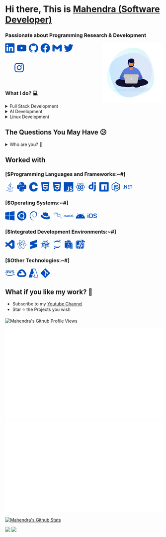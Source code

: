 
<h1>Hi there, This is <a href="https://mahendragandham.vercel.app/">Mahendra (Software Developer)</a></h1>
<h3>Passionate about Programming Research & Development</h3>
  
 <img align="right" src="https://github.com/mahendrasaikumargandham/mahendrasaikumargandham/blob/master/logos/server.gif" width="38%">

<a href="https://www.linkedin.com/in/mahendragandham/"><img src="https://github.com/mahendrasaikumargandham/mahendrasaikumargandham/blob/master/logos/linkedin.svg" width="30" /></a>&nbsp;
<a href="https://www.youtube.com/channel/UCIf7QLKvNYQIFCRxCe-j8dQ"><img src="https://github.com/mahendrasaikumargandham/mahendrasaikumargandham/blob/master/logos/youtube.svg" width="30" /></a>&nbsp;
<a href="https://github.com/mahendrasaikumargandham"><img src="https://github.com/mahendrasaikumargandham/mahendrasaikumargandham/blob/master/logos/github.svg" width="30" /></a>&nbsp;
<a href="https://www.facebook.com/mahendra.gandham.3/"><img src="https://github.com/mahendrasaikumargandham/mahendrasaikumargandham/blob/master/logos/facebook.svg" width="30" /></a>&nbsp;
<a href="mailto:mahendragandham730@gmail.com"><img src="https://github.com/mahendrasaikumargandham/mahendrasaikumargandham/blob/master/logos/gmail.svg" width="30" /></a>&nbsp;
<a href="https://twitter.com/mahendra_4919"><img src="https://github.com/mahendrasaikumargandham/mahendrasaikumargandham/blob/master/logos/twitter.svg" width="30" /></a>&nbsp;
<a href="https://www.instagram.com/mahendra_4919"><img style="padding:30px" src="https://github.com/mahendrasaikumargandham/mahendrasaikumargandham/blob/master/logos/instagram.svg" width="30" /></a>

<h3>What I do? 💻</h3>
<details><summary>Full Stack Development</summary>
  <ul>
    <li><a href="https://github.com/mahendrasaikumargandham/SearchEngine">Search Engine</a></li>
    <li><a href="https://github.com/mahendrasaikumargandham/LinkedIn-Clone">LinkedIn-Clone</a></li>
    <li><a href="https://github.com/mahendrasaikumargandham/Netflix-imdb">Netflix-imdb</a></li>
    <li><a href="https://github.com/mahendrasaikumargandham/amazon-clone">Amazon-Clone</a></li>
    <li><a href="https://github.com/mahendrasaikumargandham/hardwareservices">Hardware Services</a></li>
  </ul>
 </details>
  <details>
  <summary>AI Development</summary>
  <ul>
    <li><a href="https://github.com/mahendrasaikumargandham/face-detection-app">Face-detection-App</a></li>
<!--     <li><a href="https://github.com/mahendrasaikumargandham/smile-detector-app">Smile-detector-App</a></li> -->
<!--   </ul>
  </details>
  <details><summary>Game Designing & Development</summary>
  <ul> -->
<!--     <li><a href="https://github.com/mahendrasaikumargandham/Conqueror">Conqueror</a></li> -->
<!--     <li><a href="https://github.com/mahendrasaikumargandham/Linux_kernel">Linux Kernel</a></li> -->
  </ul>
</details>
<details><summary>Linux Development</summary>
  <ul>
    <li><a href="https://github.com/mahendrasaikumargandham/Conqueror">Conqueror</a></li>
<!--     <li><a href="https://github.com/mahendrasaikumargandham/Linux_kernel">Linux Kernel</a></li> -->
  </ul>
</details>

<h2>The Questions You May Have 😕</h2>
<details>
  <summary>Who are you? 👨</summary>
  <pre>
  A passionate individual who always thrive to work on end to end products which develop sustainable and scalable social and
  technical systems to create impact.<br>
  My name describes my qualities:
  M: Magestic
  A: Active
  H: Hard working
  E: Energetic
  N: Neat handed
  D: Delight
  R: Responsible
  A: Authentic
  </pre>
</details>
<h2>Worked with</h3>
<h3>[$Programming Languages and Frameworks:~#]</h3>

<img height="30" src="https://github.com/mahendrasaikumargandham/mahendrasaikumargandham/blob/master/logos/java.svg">&nbsp;
<img height="30" src="https://github.com/mahendrasaikumargandham/mahendrasaikumargandham/blob/master/logos/python.svg">&nbsp;
<img height="30" src="https://github.com/mahendrasaikumargandham/mahendrasaikumargandham/blob/master/logos/c.svg">&nbsp;
<img height="30" src="https://github.com/mahendrasaikumargandham/mahendrasaikumargandham/blob/master/logos/html5.svg">&nbsp;
<img height="30" src="https://github.com/mahendrasaikumargandham/mahendrasaikumargandham/blob/master/logos/css3.svg">&nbsp;
<img height="30" src="https://github.com/mahendrasaikumargandham/mahendrasaikumargandham/blob/master/logos/javascript.svg">&nbsp;
<img height="30" src="https://github.com/mahendrasaikumargandham/mahendrasaikumargandham/blob/master/logos/react.svg">&nbsp;
<img height="30" src="https://github.com/mahendrasaikumargandham/mahendrasaikumargandham/blob/master/logos/django.svg">&nbsp;
<img height="30" src="https://github.com/mahendrasaikumargandham/mahendrasaikumargandham/blob/master/logos/npm.svg">&nbsp;
<img height="30" src="https://github.com/mahendrasaikumargandham/mahendrasaikumargandham/blob/master/logos/nodedotjs.svg">&nbsp;
<img height="30" src="https://github.com/mahendrasaikumargandham/mahendrasaikumargandham/blob/master/logos/dotnet.svg">&nbsp;
<!-- <img align="right" src="https://github.com/mahendrasaikumargandham/mahendrasaikumargandham/blob/master/work-from-home.gif" width="300px"> -->
<h3>[$Operating Systems:~#]</h3>

<img height="30" src="https://github.com/mahendrasaikumargandham/mahendrasaikumargandham/blob/master/logos/windows.svg">&nbsp;
<img height="30" src="https://github.com/mahendrasaikumargandham/mahendrasaikumargandham/blob/master/logos/ubuntu.svg">&nbsp;
<img height="30" src="https://github.com/mahendrasaikumargandham/mahendrasaikumargandham/blob/master/logos/debian.svg">&nbsp;
<img height="30" src="https://github.com/mahendrasaikumargandham/mahendrasaikumargandham/blob/master/logos/redhat.svg">&nbsp;
<img height="30" src="https://github.com/mahendrasaikumargandham/mahendrasaikumargandham/blob/master/logos/kalilinux.svg">&nbsp;
<img height="30" src="https://github.com/mahendrasaikumargandham/mahendrasaikumargandham/blob/master/logos/macos.svg">&nbsp;
<img height="30" src="https://github.com/mahendrasaikumargandham/mahendrasaikumargandham/blob/master/logos/android.svg">&nbsp;
<img height="30" src="https://github.com/mahendrasaikumargandham/mahendrasaikumargandham/blob/master/logos/ios.svg">&nbsp;
<h3>[$Integrated Development Environments:~#]</h3>

<img height="30" src="https://github.com/mahendrasaikumargandham/mahendrasaikumargandham/blob/master/logos/vscode.svg">&nbsp;
<img height="30" src="https://github.com/mahendrasaikumargandham/mahendrasaikumargandham/blob/master/logos/atom.svg">&nbsp;
<img height="30" src="https://github.com/mahendrasaikumargandham/mahendrasaikumargandham/blob/master/logos/sublime.svg">&nbsp;
<img height="30" src="https://github.com/mahendrasaikumargandham/mahendrasaikumargandham/blob/master/logos/spyder.svg">&nbsp;
<img height="30" src="https://github.com/mahendrasaikumargandham/mahendrasaikumargandham/blob/master/logos/jupyter.svg">&nbsp;
<img height="30" src="https://github.com/mahendrasaikumargandham/mahendrasaikumargandham/blob/master/logos/androidstudio.svg">&nbsp;
<img height="30" src="https://github.com/mahendrasaikumargandham/mahendrasaikumargandham/blob/master/logos/xcode.svg">&nbsp;
<h3>[$Other Technologies:~#]</h3>

<img height="30" src="https://github.com/mahendrasaikumargandham/mahendrasaikumargandham/blob/master/logos/aws.svg">&nbsp;
<img height="30" src="https://github.com/mahendrasaikumargandham/mahendrasaikumargandham/blob/master/logos/googlecloud.svg">&nbsp;
<img height="30" src="https://github.com/mahendrasaikumargandham/mahendrasaikumargandham/blob/master/logos/azure.svg">&nbsp;
<img height="30" src="https://github.com/mahendrasaikumargandham/mahendrasaikumargandham/blob/master/logos/git.svg">&nbsp;

<h2>What if you like my work? 🚀</h2>
<ul>
  <li>Subscribe to my <a href="https://www.youtube.com/channel/UCIf7QLKvNYQIFCRxCe-j8dQ">Youtube Channel</a></li>
  <li>Star ⭐  the Projects you wish</li>
</ul>

![Mahendra's Github Profile Views](https://komarev.com/ghpvc/?username=mahendrasaikumargandham&color=blueviolet)  


<a href="https://github.com/mahendrasaikumargandham/mahendrasaikumargandham">

![](https://github.com/mahendrasaikumargandham/mahendrasaikumargandham/blob/master/generated/overview.svg)
![](https://github.com/mahendrasaikumargandham/mahendrasaikumargandham/blob/master/generated/languages.svg)

</a>

[![Mahendra's Github Stats](https://github-readme-stats.vercel.app/api?username=mahendrasaikumargandham&show_icons=true&theme=radical)](https://github-readme-stats.vercel.app/api?username=mahendrasaikumargandham&show_icons=true)
<br/>

![](https://github-readme-streak-stats.herokuapp.com/?user=mahendrasaikumargandham&hide_border=true&theme=radical)
![](https://activity-graph.herokuapp.com/graph?username=mahendrasaikumargandham&theme=redical)
